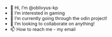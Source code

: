 - 👋 Hi, I’m @oblivyus-kp
- 👀 I’m interested in gaming
- 🌱 I’m currently going through the odin project!
- 💞️ I’m looking to collaborate on anything!
- 📫 How to reach me - my email

<!---
oblivyus-kp/oblivyus-kp is a ✨ special ✨ repository because its `README.md` (this file) appears on your GitHub profile.
You can click the Preview link to take a look at your changes.
--->
